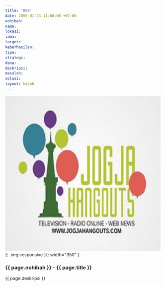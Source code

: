 ```yaml
---
title: '059'
date: 2059-01-23 11:08:00 +07:00
nohibah:
nama:
lokasi:
lama:
target:
keberhasilan:
tipe:
strategi:
dana:
deskripsi:
masalah:
solusi:
layout: hibah
---
```


![059](/static/img/hibahcms/059.png){: .img-responsive }{: width="350" }

### {{ page.nohibah }} - {{ page.title }}

{{ page.deskripsi }}
